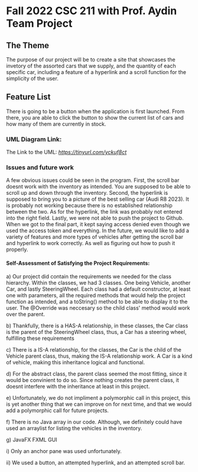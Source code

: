 # Fall 2022 CSC 211 with Prof. Aydin Team Project 

## The Theme

  The purpose of our project will be to create a site that showcases the invetory of the assorted cars that we supply, and the quantity of each specific car, including a feature of a hyperlink and a scroll function for the simplicity of the user.

## Feature List

  There is going to be a button when the application is first launched.  From there, you are able to click the button to show the current list of cars and how many of them are currently in stock.  


### UML Diagram Link:
The Link to the UML: *https://tinyurl.com/yckuf8ct*

### 

### Issues and future work

  A few obvious issues could be seen in the program.  First, the scroll bar doesnt work with the inventory as intended.  You are supposed to be able to scroll up and down through the inventory.  Second, the hyperlink is supposed to bring you to a picture of the best selling car (Audi R8 2023).   It is probably not working because there is no established relationship between the two.  As for the hyperlink, the link was probably not entered into the right field.  Lastly, we were not able to push the project to Github.  When we got to the final part, it kept saying access denied even though we used the access token and everything.  In the future, we would like to add a variety of features and more types of vehicles after getting the scroll bar and hyperlink to work correctly.  As well as figuring out how to push it properly.

#### Self-Assessment of  Satisfying the Project Requirements:
a) Our project did contain the requirements we needed for the class hierarchy. Within the classes, we had 3 classes. One being Vehicle, another Car, and lastly SteeringWheel. Each class had a default constructor, at least one with parameters, all the required methods that would help the project function as intended, and a toString() method to be able to display it to the user. The @Override was neccesary so the child class' method would work over the parent.

b) Thankfully, there is a HAS-A relationship, in these classes, the Car class is the parent of the SteeringWheel class, thus, a Car has a steering wheel, fulfilling these requirements

c) There is a IS-A relationship, for the classes, the Car is the child of the Vehicle parent class, thus, making the IS-A relationship work. A Car is a kind of vehicle, making this inheritance logical and functional.

d) For the abstract class, the parent class seemed the most fitting, since it would be convinient to do so. Since nothing creates the parent class, it doesnt interfere with the inheritance at least in this project.

e) Unfortunately, we do not impliment a polymorphic call in this project, this is yet another thing that we can improve on for next time, and that we would add a polymorphic call for future projects.

f)  There is no Java array in our code.  Although, we definitely could have used an arraylist for listing the vehicles in the inventory.

g)  JavaFX FXML GUI

  i) Only an anchor pane was used unfortunately.  
  
  ii) We used a button, an attempted hyperlink, and an attempted scroll bar.  
